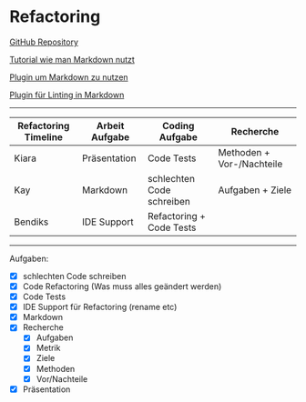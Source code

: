 # Refactoring

[GitHub Repository](https://github.com/gummikatze/Refactoring-Deutschunterricht)

[Tutorial wie man Markdown nutzt](https://www.markdownguide.org/cheat-sheet/)

[Plugin um Markdown zu nutzen](https://marketplace.visualstudio.com/items?itemName=yzhang.markdown-all-in-one)

[Plugin für Linting in Markdown](https://marketplace.visualstudio.com/items?itemName=DavidAnson.vscode-markdownlint)

---

| Refactoring Timeline | Arbeit Aufgabe | Coding Aufgabe| Recherche |
| --- | --- | --- | --- |
| Kiara | Präsentation | Code Tests | Methoden + Vor-/Nachteile |
| Kay | Markdown | schlechten Code schreiben | Aufgaben + Ziele |
| Bendiks | IDE Support | Refactoring + Code Tests  | |

---

Aufgaben:

- [x] schlechten Code schreiben
- [x] Code Refactoring (Was muss alles geändert werden)
- [x] Code Tests
- [x] IDE Support für Refactoring (rename etc)
- [x] Markdown
- [x] Recherche
  - [x] Aufgaben
  - [x] Metrik
  - [x] Ziele
  - [x] Methoden
  - [x] Vor/Nachteile
- [x] Präsentation
